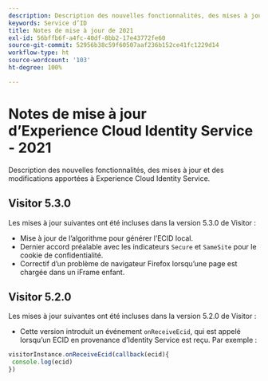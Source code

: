 ```yaml
---
description: Description des nouvelles fonctionnalités, des mises à jour et des modifications apportées au service Experience Cloud Identity.
keywords: Service d’ID
title: Notes de mise à jour de 2021
exl-id: 56bffb6f-a4fc-40df-8bb2-17e43772fe60
source-git-commit: 52956b38c59f60507aaf236b152ce41fc1229d14
workflow-type: ht
source-wordcount: '103'
ht-degree: 100%

---
```


# Notes de mise à jour d’Experience Cloud Identity Service - 2021

Description des nouvelles fonctionnalités, des mises à jour et des modifications apportées à Experience Cloud Identity Service.

## Visitor 5.3.0

Les mises à jour suivantes ont été incluses dans la version 5.3.0 de Visitor :

* Mise à jour de l’algorithme pour générer l’ECID local.
* Dernier accord préalable avec les indicateurs `Secure` et `SameSite` pour le cookie de confidentialité.
* Correctif d’un problème de navigateur Firefox lorsqu’une page est chargée dans un iFrame enfant.

## Visitor 5.2.0

Les mises à jour suivantes ont été incluses dans la version 5.2.0 de Visitor :

* Cette version introduit un événement `onReceiveEcid`, qui est appelé lorsqu’un ECID en provenance d’Identity Service est reçu. Par exemple :

```js
visitorInstance.onReceiveEcid(callback(ecid){
 console.log(ecid)
})
```
